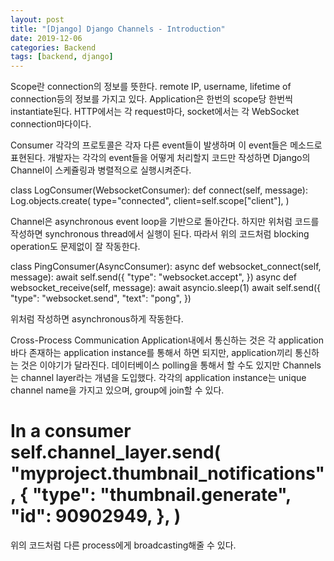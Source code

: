 ```yaml
---
layout: post
title: "[Django] Django Channels - Introduction"
date: 2019-12-06
categories: Backend
tags: [backend, django]
---
```

Scope란 connection의 정보를 뜻한다. remote IP, username, lifetime of connection등의 정보를 가지고 있다. Application은 한번의 scope당 한번씩 instantiate된다. HTTP에서는 각 request마다, socket에서는 각 WebSocket connection마다이다.

Consumer
각각의 프로토콜은 각자 다른 event들이 발생하며 이 event들은 메소드로 표현된다. 개발자는 각각의 event들을 어떻게 처리할지 코드만 작성하면 Django의 Channel이 스케쥴링과 병렬적으로 실행시켜준다.

 

 

class LogConsumer(WebsocketConsumer): def connect(self, message): Log.objects.create( type="connected", client=self.scope["client"], )

Channel은 asynchronous event loop을 기반으로 돌아간다.  하지만 위처럼 코드를 작성하면 synchronous thread에서 실행이 된다. 따라서 위의 코드처럼 blocking operation도 문제없이 잘 작동한다.

class PingConsumer(AsyncConsumer): async def websocket_connect(self, message): await self.send({ "type": "websocket.accept", }) async def websocket_receive(self, message): await asyncio.sleep(1) await self.send({ "type": "websocket.send", "text": "pong", })

위처럼 작성하면 asynchronous하게 작동한다.

 

 

Cross-Process Communication
Application내에서 통신하는 것은 각 application바다 존재하는 application instance를 통해서 하면 되지만, application끼리 통신하는 것은 이야기가 달라진다. 데이터베이스 polling을 통해서 할 수도 있지만 Channels는 channel layer라는 개념을 도입했다. 각각의 application instance는 unique channel name을 가지고 있으며, group에 join할 수 있다.

 

# In a consumer self.channel_layer.send( "myproject.thumbnail_notifications", { "type": "thumbnail.generate", "id": 90902949, }, )

위의 코드처럼 다른 process에게 broadcasting해줄 수 있다.